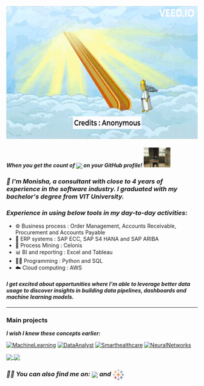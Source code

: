 <img src="https://github.com/monisha-anila/monisha-anila/blob/main/Data%20paths.gif" height = "350px" width="1000px" align="centre"/></a>

#### *When you get the count of <img align='center' src="https://komarev.com/ghpvc/?username=monisha-anila"> on your GitHub profile!* <img src ="https://github.com/monisha-anila/monisha-anila/blob/main/giphy.webp" width="70px">
 
### *👋 I'm Monisha, a consultant with close to 4 years of experience in the software industry. I graduated with my bachelor's degree from VIT University.*

### *Experience in using below tools in my day-to-day activities*:
- ⚙️ Business process : Order Management, Accounts Receivable, Procurement and Accounts Payable
- 💾 ERP systems : SAP ECC, SAP S4 HANA and SAP ARIBA 
- 🚀 Process Mining : Celonis
- 📊 BI and reporting : Excel and Tableau
- 👩‍💻 Programming : Python and SQL
- ☁️ Cloud computing : AWS

#### *I get excited about opportunities where I'm able to leverage better data usage to discover insights in building data pipelines, dashboards and machine learning models.*
---------
### Main projects
<b>*I wish I knew these concepts earlier:*</b>
<p align="left">
  <a href="https://github.com/monisha-anila/Tuning-Learning-rate"><img width="400" src="https://github-readme-stats.vercel.app/api/pin/?username=monisha-anila&repo=Tuning-Learning-rate&theme=react&bg_color=181b24&title_color=F8D866&icon_color=24a0ed&hide_border=true&show_icons=false" alt="MachineLearning"></a>
  <a href="https://github.com/monisha-anila/Data-Analyst-hacks"><img width="400" src="https://github-readme-stats.vercel.app/api/pin/?username=monisha-anila&repo=Data-Analyst-hacks&theme=react&bg_color=181b24&title_color=F8D866&icon_color=24a0ed&hide_border=true&show_icons=false" alt="DataAnalyst"></a>
  <a href="https://github.com/monisha-anila/Smart-health-care"><img width="400" src="https://github-readme-stats.vercel.app/api/pin/?username=monisha-anila&repo=Smart-health-care&hide_border=true&bg_color=181b24&title_color=F8D866&icon_color=24a0ed&theme=react&show_icons=false" alt="Smarthealthcare"></a>
  <a href="https://github.com/monisha-anila/Object-detection-"><img width="400" src="https://github-readme-stats.vercel.app/api/pin/?username=monisha-anila&repo=Object-detection-&theme=react&bg_color=181b24&title_color=F8D866&icon_color=24a0ed&hide_border=true&show_icons=false" alt="NeuralNetworks"></a>
</p>

<a href="https://github.com/anuraghazra/github-readme-stats">
  <img height=150 align="center" src="https://github-readme-stats.vercel.app/api?username=monisha-anila&theme=react&bg_color=181b24&title_color=F8D866&icon_color=24a0ed&hide_border=true&show_icons=false" />
</a> <a href="https://github.com/anuraghazra/convoychat">
  <img height=150 align="center" src="https://github-readme-stats.vercel.app/api/top-langs?username=monisha-anila&layout=compact&langs_count=8&card_width=120&theme=react&bg_color=181b24&title_color=F8D866&icon_color=24a0ed&hide_border=true&show_icons=false" />
</a>

### *🙋‍♀️ You can also find me on: <a href="https://linkedin.com/in/monisha-anila"><img align ='center' src="https://github.com/rahuldkjain/github-profile-readme-generator/blob/master/src/images/icons/Social/linked-in-alt.svg" width="30px"></a> and <a href="https://public.tableau.com/app/profile/monisha.anila"> <img align ='center' src="https://github.com/monisha-anila/monisha-anila/blob/main/tableau-software.svg" width ="30px"></a>* 
